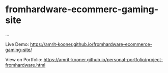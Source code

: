 # fromhardware-ecommerc-gaming-site
...

Live Demo: https://amrit-kooner.github.io/fromhardware-ecommerce-gaming-site/

View on Portfolio: https://amrit-kooner.github.io/personal-portfolio/project-fromhardware.html
